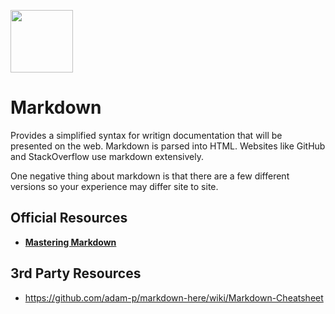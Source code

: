 <p align="left"><img src="https://user-images.githubusercontent.com/29161635/96948539-e5adb480-14b3-11eb-90d1-fea00748f0f7.png" width="100px" height="100x"></p>

# Markdown

Provides a simplified syntax for writign documentation that will be presented on the web.  Markdown is parsed into HTML.  Websites like GitHub and StackOverflow use markdown extensively.

One negative thing about markdown is that there are a few different versions so your experience may differ site to site.

## Official Resources
 - **[Mastering Markdown](https://guides.github.com/features/mastering-markdown/)**
 
## 3rd Party Resources
- https://github.com/adam-p/markdown-here/wiki/Markdown-Cheatsheet
